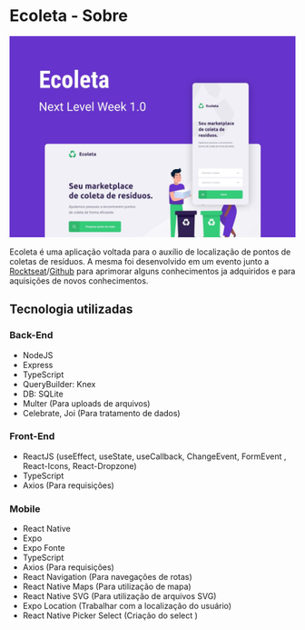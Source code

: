 
# Ecoleta - Sobre

![](./img/capa.jpg)

Ecoleta é uma aplicação voltada para o auxílio de localização de pontos de coletas de resíduos. A mesma foi desenvolvido em um evento junto a [Rocktseat](https://rocketseat.com.br/)/[Github](https://github.com/Rocketseat) para aprimorar alguns conhecimentos ja adquiridos e para aquisições de novos conhecimentos.

## Tecnologia utilizadas

### Back-End
- NodeJS
- Express
- TypeScript
- QueryBuilder: Knex
- DB: SQLite
- Multer (Para uploads de arquivos)
- Celebrate, Joi (Para tratamento de dados)

### Front-End
- ReactJS (useEffect, useState, useCallback, ChangeEvent, FormEvent , React-Icons, React-Dropzone)
- TypeScript
- Axios (Para requisições)

### Mobile
- React Native
- Expo
- Expo Fonte
- TypeScript
- Axios (Para requisições)
- React Navigation (Para navegações de rotas)
- React Native Maps (Para utilização de mapa)
- React Native SVG (Para utilização de arquivos SVG)
- Expo Location (Trabalhar com a localização do usuário)
- React Native Picker Select (Criação do select )


